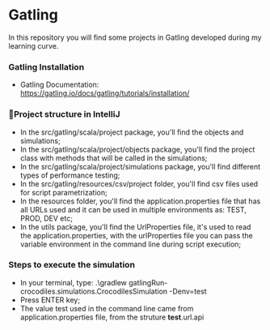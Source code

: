 # Gatling
In this repository you will find some projects in Gatling developed during my learning curve.

### **Gatling Installation**
- Gatling Documentation: https://gatling.io/docs/gatling/tutorials/installation/
  

### 📂**Project structure in IntelliJ**

- In the src/gatling/scala/project package, you'll find the objects and simulations;
- In the src/gatling/scala/project/objects package, you'll find the project class with methods that will be called in the simulations;
- In the src/gatling/scala/project/simulations package, you'll find different types of performance testing;
- In the src/gatling/resources/csv/project folder, you'll find csv files used for script parametrization;
- In the resources folder, you'll find the application.properties file that has all URLs used and it can be used in multiple environments as: TEST, PROD, DEV etc;
- In the utils package, you'll find the UrlProperties file, it's used to read the application.properties, with the urlProperties file you can pass the variable environment in the command line during script execution;


### **Steps to execute the simulation**
- In your terminal, type: .\gradlew gatlingRun-crocodiles.simulations.CrocodilesSimulation -Denv=test
- Press ENTER key;
- The value test used in the command line came from application.properties file, from the struture **test**.url.api
